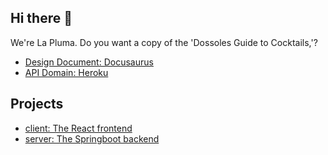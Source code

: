 ## Hi there 👋

We're La Pluma. Do you want a copy of the 'Dossoles Guide to Cocktails,'?

- [Design Document: Docusaurus](https://bytetype.github.io/document)
- [API Domain: Heroku](https://bytetype-cea685bb8e38.herokuapp.com)

<!--

**Here are some ideas to get you started:**

🙋‍♀️ A short introduction - what is your organization all about?
🌈 Contribution guidelines - how can the community get involved?
👩‍💻 Useful resources - where can the community find your docs? Is there anything else the community should know?
🍿 Fun facts - what does your team eat for breakfast?
🧙 Remember, you can do mighty things with the power of [Markdown](https://docs.github.com/github/writing-on-github/getting-started-with-writing-and-formatting-on-github/basic-writing-and-formatting-syntax)
-->

## Projects
- [client: The React frontend](https://github.com/ByteType/alchemists)
- [server: The Springboot backend](https://github.com/ByteType/amanises)
